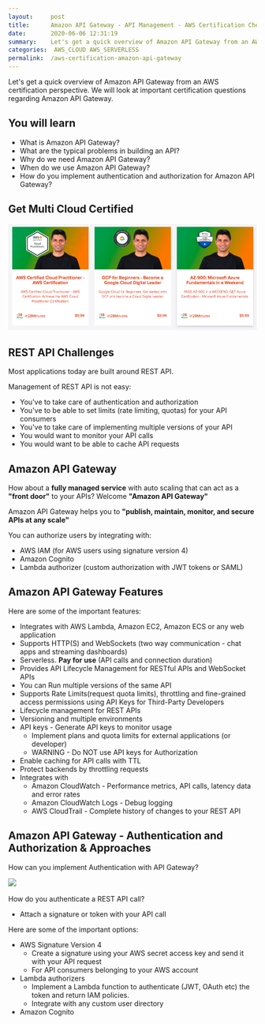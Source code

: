 ```yaml
---
layout:     post
title:      Amazon API Gateway - API Management - AWS Certification Cheat Sheet
date:       2020-06-06 12:31:19
summary:    Let's get a quick overview of Amazon API Gateway from an AWS certification perspective. We will look at important certification questions regarding Amazon API Gateway. 
categories:  AWS_CLOUD AWS_SERVERLESS
permalink:  /aws-certification-amazon-api-gateway
---
```


Let's get a quick overview of Amazon API Gateway from an AWS certification perspective. We will look at important certification questions regarding Amazon API Gateway.

## You will learn
- What is Amazon API Gateway?
- What are the typical problems in building an API?
- Why do we need Amazon API Gateway?
- When do we use Amazon API Gateway?
- How do you implement authentication and authorization for Amazon API Gateway?

## Get Multi Cloud Certified

<div>
	<p><a href="https://courses.in28minutes.com/p/3-in-1-aws-azure-and-google-cloud-beginner-certifications"><img src="/images/multi-cloud-certified.png" alt="Image" title="AWS Architect Associate Certification"></a></p>
</div>


## REST API Challenges

Most applications today are built around REST API.

Management of REST API is not easy:
- You've to take care of authentication and authorization
- You've to be able to set limits (rate limiting, quotas) for your API consumers
- You've to take care of implementing multiple versions of your API
- You would want to monitor your API calls
- You would want to be able to cache API requests

## Amazon API Gateway

How about a **fully managed service** with auto scaling that can act as a **"front door"** to your APIs? Welcome **"Amazon API Gateway"**

Amazon API Gateway helps you to **"publish, maintain, monitor, and secure APIs at any scale"**

You can authorize users by integrating with:
- AWS IAM (for AWS users using signature version 4)
- Amazon Cognito
- Lambda authorizer (custom authorization with JWT tokens or SAML)


## Amazon API Gateway Features

Here are some of the important features:
- Integrates with AWS Lambda, Amazon EC2, Amazon ECS or any web application
- Supports HTTP(S) and WebSockets (two way communication - chat apps and streaming dashboards)
- Serverless. **Pay for use** (API calls and connection duration)
- Provides API Lifecycle Management for RESTful APIs and WebSocket APIs
- You can Run multiple versions of the same API
- Supports Rate Limits(request quota limits), throttling and fine-grained access permissions using API Keys for Third-Party Developers
- Lifecycle management for REST APIs 
- Versioning and multiple environments
- API keys - Generate API keys to monitor usage
	- Implement plans and quota limits for external applications (or developer)
	- WARNING - Do NOT use API keys for Authorization
- Enable caching for API calls with TTL
- Protect backends by throttling requests
- Integrates with 
	- Amazon CloudWatch - Performance metrics, API calls, latency data and error rates
	- Amazon CloudWatch Logs - Debug logging
	- AWS CloudTrail - Complete history of changes to your REST API

## Amazon API Gateway - Authentication and Authorization & Approaches

How can you implement Authentication with API Gateway?

![](/images/aws/03-serverless/04-Request-With-SecurityToken.png)

How do you authenticate a REST API call?
- Attach a signature or token with your API call


Here are some of the important options:
- AWS Signature Version 4
	- Create a signature using your AWS secret access key and send it with your API request
	- For API consumers belonging to your AWS account
- Lambda authorizers
	- Implement a Lambda function to authenticate (JWT, OAuth etc) the token and return IAM policies. 
	- Integrate with any custom user directory
- Amazon Cognito
